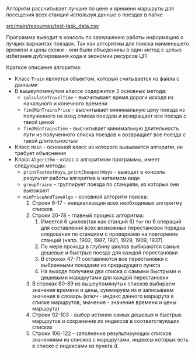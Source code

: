 Алгоритм рассчитывает лучшие по цене и времени маршруты для посещения всех станций используя данные о поездах в папке

[src/main/resources/test-task_data.csv]()

Программа выводит в консоль по завершению работы информацию о лучших вариантах поездок. Так как алгоритмы для поиска наименьшего времени и цены схожи - они были объеденины в один метод с целью избегания дублирования кода и экономии ресурсов ЦП 

Краткое описание алгоритма:

* Класс `Train` является объектом, который считывается из файла с данными
* В вышеупомянутом классе содержится 3 основных метода:
  * `calculateTravelTime` - высчитывает время дороги исходя из начального и конечного времени 
  * `findMinTrainsPrice` - высчитывает минимальную цену поезда из полученного на вход списка поездов и возвращает все поезда с такой ценой
  * `findMinTrainsTime` - высчитывает минимальную длительность пути из полученного списка поездов и возвращает все поезда с такой длительностью
* Класс `Main` - основной класс из которого вызывается алгоритм, не требует объяснения
* Класс `Algorithm` - класс с алгоритмом программы, имеет следующие методы:
  * `printFastestWays`, `printCheapestWays` - выводят в консоль результат работы алгоритма в читаемом виде
  * `groupTrains` - группирует поезда по станциям, из которых они выезжают
  * `minPriceAndTimeAlgo` - основной алгоритм поиска:
    1. Строки 6-17 - инициализация всех необходимых алгоритму списков 
    2. Строки 20-78 - главный процесс алгоритма:
       1. Имеется 6 циклов(так как станций 6) `for` по 6 операций для составления всех возможных перестановок порядка следования по станциям с проверками на повторение станций (напр. 1902, 1987, 1921, 1929, 1909, 1937)
       2. По мере прохода в глубину циклов выбираются самые дешевые и быстрые поезда для каждой перестановки
       3. В строках 47-71 составляются все перестановки с выбранными поездами из предыдущего пункта
       4. На выходе получаем два списка с самыми быстрыми и дешевыми маршрутами для каждой перестановки
    3. В строках 80-89 из вышеупомянутых списков выбираем значения времени и цены, суммируем их и записываем значения в словарь (ключ - индекс данного маршрута в списке маршрутов, значение - значение времени и цены маршрута)
    4. Строки 92-103 - выбор истинно самых дешевых и быстрых маршрутов и сохранение их индексов в соответствующих списках 
    5. Строки 106-122 - заполнение результирующих списков значениями из списков с маршрутами, индексы которых есть в списке с индексами из пункта d.
